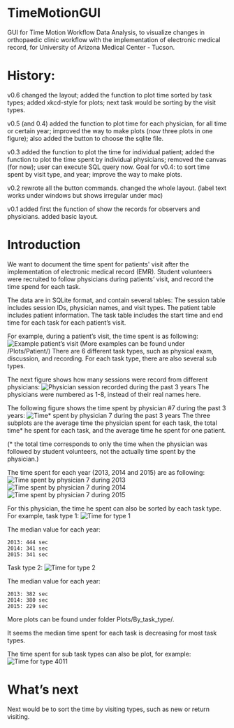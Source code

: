 # TimeMotionGUI

GUI for Time Motion Workflow Data Analysis, to visualize changes in orthopaedic clinic workflow with the implementation of electronic medical record, for University of Arizona Medical Center - Tucson.

# History:
v0.6 changed the layout; added the function to plot time sorted by task types; added xkcd-style for plots; next task would be sorting by the visit types.

v0.5 (and 0.4) added the function to plot time for each physician, for all time or certain year; improved the way to make plots (now three plots in one figure); also added the button to choose the sqlite file.

v0.3 added the function to plot the time for individual patient; added the function to plot the time spent by individual physicians; removed the canvas (for now); user can execute SQL query now. Goal for v0.4: to sort time spent by visit type, and year; improve the way to make plots.

v0.2 rewrote all the button commands. changed the whole layout. (label text works under windows but shows irregular under mac)

v0.1 added first the function of show the records for observers and physicians. added basic layout.

# Introduction

We want to document the time spent for patients' visit after the implementation of electronic medical record (EMR). Student volunteers were recruited to follow physicians during patients’ visit, and record the time spend for each task.

The data are in SQLite format, and contain several tables: The session table includes session IDs, physician names, and visit types. The patient table includes patient information. The task table includes the start time and end time for each task for each patient’s visit.

For example, during a patient’s visit, the time spent is as following:
![Example patient’s visit](Plots/Patient/Patient_1504.png)
(More examples can be found under /Plots/Patient/)
There are 6 different task types, such as physical exam, discussion, and recording. For each task type, there are also several sub types.

The next figure shows how many sessions were record from different physicians:
![Physician session recorded during the past 3 years](Plots/Physician/Physician_appearances.png)
The physicians were numbered as 1-8, instead of their real names here.

The following figure shows the time spent by physician #7 during the past 3 years:
![Time* spent by physician 7 during the past 3 years](Plots/Physician/Physician_7_Year_All_3figs.png)
The three subplots are the average time the physician spent for each task, the total time* he spent for each task, and the average time he spent for one patient.

(* the total time corresponds to only the time when the physician was followed by student volunteers, not the actually time spent by the physician.)

The time spent for each year (2013, 2014 and 2015) are as following:
![Time spent by physician 7 during 2013](Plots/Physician/Physician_7_Year_2013_3figs.png)
![Time spent by physician 7 during 2014](Plots/Physician/Physician_7_Year_2014_3figs.png)
![Time spent by physician 7 during 2015](Plots/Physician/Physician_7_Year_2015_3figs.png)

For this physician, the time he spent can also be sorted by each task type. For example, task type 1:
![Time for type 1](Plots/By_task_type/Physician_7_TaskType_1000_figs.png)

The median value for each year:
```
2013: 444 sec
2014: 341 sec
2015: 341 sec
```

Task type 2:
![Time for type 2](Plots/By_task_type/Physician_7_TaskType_2000_figs.png)

The median value for each year:
```
2013: 382 sec
2014: 380 sec
2015: 229 sec
```
More plots can be found under folder Plots/By_task_type/.

It seems the median time spent for each task is decreasing for most task types.

The time spent for sub task types can also be plot, for example:
![Time for type 4011](Plots/By_task_type/Physician_7_TaskType_4011_figs.png)




# What’s next

Next would be to sort the time by visiting types, such as new or return visiting.
